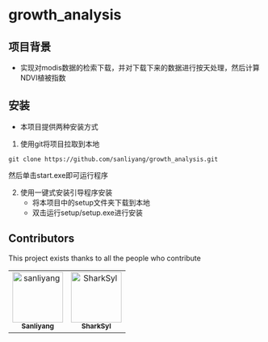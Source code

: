 # growth_analysis
## 项目背景
- 实现对modis数据的检索下载，并对下载下来的数据进行按天处理，然后计算NDVI植被指数
## 安装
- 本项目提供两种安装方式
1. 使用git将项目拉取到本地
```git
git clone https://github.com/sanliyang/growth_analysis.git
```
然后单击start.exe即可运行程序

2. 使用一键式安装引导程序安装
    - 将本项目中的setup文件夹下载到本地
    - 双击运行setup/setup.exe进行安装

## Contributors
This project exists thanks to all the people who contribute
<!-- readme: collaborators,contributors -start -->
<table>
<tr>
    <td align="center">
        <a href="https://github.com/sanliyang">
            <img src="https://avatars.githubusercontent.com/u/46244716?v=4" width="100;" alt="sanliyang"/>
            <br />
            <sub><b>Sanliyang</b></sub>
        </a>
    </td>
    <td align="center">
        <a href="https://github.com/SharkSyl">
            <img src="https://avatars.githubusercontent.com/u/86356432?v=4" width="100;" alt="SharkSyl"/>
            <br />
            <sub><b>SharkSyl</b></sub>
        </a>
    </td></tr>
</table>
<!-- readme: collaborators,contributors -end -->
